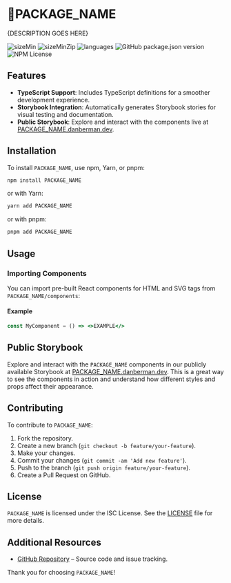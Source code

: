 # 🎇PACKAGE_NAME

{DESCRIPTION GOES HERE}

![sizeMin](https://img.shields.io/bundlephobia/min/PACKAGE_NAME)
![sizeMinZip](https://img.shields.io/bundlephobia/minzip/PACKAGE_NAME)
![languages](https://img.shields.io/github/languages/top/danbermantech/PACKAGE_NAME)
![GitHub package.json version](https://img.shields.io/github/package-json/v/danbermantech/PACKAGE_NAME)
![NPM License](https://img.shields.io/npm/l/PACKAGE_NAME)

## Features

- **TypeScript Support**: Includes TypeScript definitions for a smoother development experience.
- **Storybook Integration**: Automatically generates Storybook stories for visual testing and documentation.
- **Public Storybook**: Explore and interact with the components live at [PACKAGE_NAME.danberman.dev](https://PACKAGE_NAME.danberman.dev).

## Installation

To install `PACKAGE_NAME`, use npm, Yarn, or pnpm:

```bash
npm install PACKAGE_NAME
```

or with Yarn:

```bash
yarn add PACKAGE_NAME
```

or with pnpm:

```bash
pnpm add PACKAGE_NAME
```

## Usage

### Importing Components

You can import pre-built React components for HTML and SVG tags from `PACKAGE_NAME/components`:

#### Example

```jsx
const MyComponent = () => <>EXAMPLE</>
```

## Public Storybook

Explore and interact with the `PACKAGE_NAME` components in our publicly available Storybook at [PACKAGE_NAME.danberman.dev](https://PACKAGE_NAME.danberman.dev). This is a great way to see the components in action and understand how different styles and props affect their appearance.

## Contributing

To contribute to `PACKAGE_NAME`:

1. Fork the repository.
2. Create a new branch (`git checkout -b feature/your-feature`).
3. Make your changes.
4. Commit your changes (`git commit -am 'Add new feature'`).
5. Push to the branch (`git push origin feature/your-feature`).
6. Create a Pull Request on GitHub.

## License

`PACKAGE_NAME` is licensed under the ISC License. See the [LICENSE](LICENSE) file for more details.

## Additional Resources

- [GitHub Repository](https://github.com/DanBermanTech/PACKAGE_NAME) – Source code and issue tracking.

Thank you for choosing `PACKAGE_NAME`!
